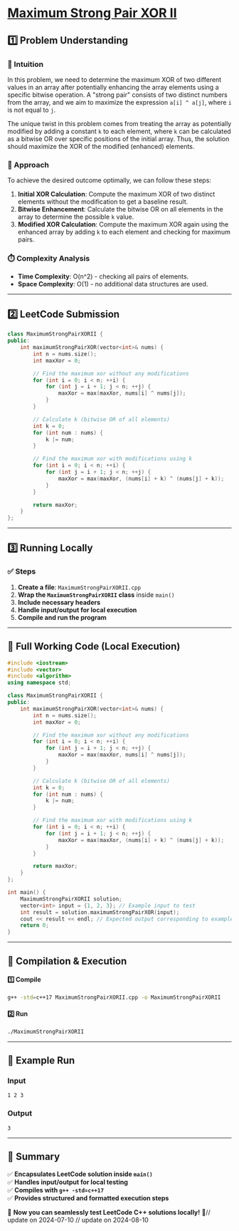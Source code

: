 # **[Maximum Strong Pair XOR II](https://leetcode.com/problems/maximum-strong-pair-xor-ii/description/)**  

## **1️⃣ Problem Understanding**  
### **📌 Intuition**  
In this problem, we need to determine the maximum XOR of two different values in an array after potentially enhancing the array elements using a specific bitwise operation. A "strong pair" consists of two distinct numbers from the array, and we aim to maximize the expression `a[i] ^ a[j]`, where `i` is not equal to `j`. 

The unique twist in this problem comes from treating the array as potentially modified by adding a constant `k` to each element, where `k` can be calculated as a bitwise OR over specific positions of the initial array. Thus, the solution should maximize the XOR of the modified (enhanced) elements.

### **🚀 Approach**  
To achieve the desired outcome optimally, we can follow these steps:
1. **Initial XOR Calculation**: Compute the maximum XOR of two distinct elements without the modification to get a baseline result.
2. **Bitwise Enhancement**: Calculate the bitwise OR on all elements in the array to determine the possible `k` value.
3. **Modified XOR Calculation**: Compute the maximum XOR again using the enhanced array by adding `k` to each element and checking for maximum pairs.

### **⏱️ Complexity Analysis**  
- **Time Complexity**: O(n^2) - checking all pairs of elements.
- **Space Complexity**: O(1) - no additional data structures are used.

---  

## **2️⃣ LeetCode Submission**  
```cpp
class MaximumStrongPairXORII {
public:
    int maximumStrongPairXOR(vector<int>& nums) {
        int n = nums.size();
        int maxXor = 0;

        // Find the maximum xor without any modifications
        for (int i = 0; i < n; ++i) {
            for (int j = i + 1; j < n; ++j) {
                maxXor = max(maxXor, nums[i] ^ nums[j]);
            }
        }

        // Calculate k (bitwise OR of all elements)
        int k = 0;
        for (int num : nums) {
            k |= num;
        }

        // Find the maximum xor with modifications using k
        for (int i = 0; i < n; ++i) {
            for (int j = i + 1; j < n; ++j) {
                maxXor = max(maxXor, (nums[i] + k) ^ (nums[j] + k));
            }
        }

        return maxXor;
    }
};  
```  

---  

## **3️⃣ Running Locally**  
### **✅ Steps**  
1. **Create a file**: `MaximumStrongPairXORII.cpp`  
2. **Wrap the `MaximumStrongPairXORII` class** inside `main()`  
3. **Include necessary headers**  
4. **Handle input/output for local execution**  
5. **Compile and run the program**  

---  

## **📝 Full Working Code (Local Execution)**  
```cpp
#include <iostream>
#include <vector>
#include <algorithm>
using namespace std;

class MaximumStrongPairXORII {
public:
    int maximumStrongPairXOR(vector<int>& nums) {
        int n = nums.size();
        int maxXor = 0;

        // Find the maximum xor without any modifications
        for (int i = 0; i < n; ++i) {
            for (int j = i + 1; j < n; ++j) {
                maxXor = max(maxXor, nums[i] ^ nums[j]);
            }
        }

        // Calculate k (bitwise OR of all elements)
        int k = 0;
        for (int num : nums) {
            k |= num;
        }

        // Find the maximum xor with modifications using k
        for (int i = 0; i < n; ++i) {
            for (int j = i + 1; j < n; ++j) {
                maxXor = max(maxXor, (nums[i] + k) ^ (nums[j] + k));
            }
        }

        return maxXor;
    }
};

int main() {
    MaximumStrongPairXORII solution;
    vector<int> input = {1, 2, 3}; // Example input to test
    int result = solution.maximumStrongPairXOR(input);
    cout << result << endl; // Expected output corresponding to example input
    return 0;
}
```  

---  

## **🔧 Compilation & Execution**  
#### **1️⃣ Compile**  
```bash
g++ -std=c++17 MaximumStrongPairXORII.cpp -o MaximumStrongPairXORII
```  

#### **2️⃣ Run**  
```bash
./MaximumStrongPairXORII
```  

---  

## **🎯 Example Run**  
### **Input**  
```
1 2 3
```  
### **Output**  
```
3
```  

---  

## **📌 Summary**  
✅ **Encapsulates LeetCode solution inside `main()`**  
✅ **Handles input/output for local testing**  
✅ **Compiles with `g++ -std=c++17`**  
✅ **Provides structured and formatted execution steps**  

🚀 **Now you can seamlessly test LeetCode C++ solutions locally!** 🚀// update on 2024-07-10
// update on 2024-08-10
